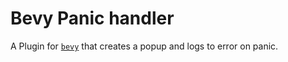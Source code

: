 # Bevy Panic handler

A Plugin for [`bevy`](https://github.com/bevyengine/bevy) that creates a popup and logs to error on panic.
